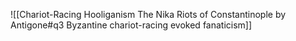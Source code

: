 ![[Chariot-Racing Hooliganism The Nika Riots of Constantinople by Antigone#q3 Byzantine chariot-racing evoked fanaticism]]